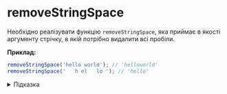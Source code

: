 # removeStringSpace

Необхідно реалізувати функцію `removeStringSpace`, яка приймає в якості аргументу 
стрічку, в якій потрібно видалити всі пробіли.

**Приклад:**

```js
removeStringSpace('hello world'); // 'helloworld'
removeStringSpace('   h el   lo '); // 'hello'
```

<details>
  <summary>Підказка</summary>
  
  ---

  Зверніть увагу на метод [slice()](https://developer.mozilla.org/en-US/docs/Web/JavaScript/Reference/Global_Objects/String/slice)
  
</details>

